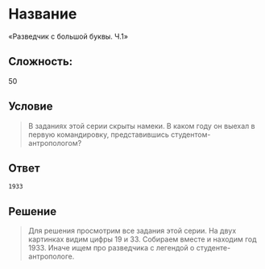 # Название
«Разведчик с большой буквы. Ч.1»

## Сложность:
50

## Условие
> В заданиях этой серии скрыты намеки.
> В каком году он выехал в первую командировку, представившись студентом-антропологом?

## Ответ
`1933`

## Решение
> Для решения просмотрим все задания этой серии. На двух картинках видим цифры 19 и 33. Собираем вместе и находим год 1933. Иначе ищем про разведчика с легендой о студенте-антропологе.
